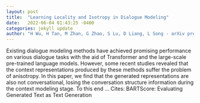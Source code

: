 ```yaml
---
layout: post
title:  "Learning Locality and Isotropy in Dialogue Modeling"
date:   2022-06-04 01:43:25 -0400
categories: jekyll update
author: "H Wu, H Tan, M Zhan, G Zhao, S Lu, D Liang, L Song - arXiv preprint arXiv …, 2022"
---
```

Existing dialogue modeling methods have achieved promising performance on various dialogue tasks with the aid of Transformer and the large-scale pre-trained language models. However, some recent studies revealed that the context representations produced by these methods suffer the problem of anisotropy. In this paper, we find that the generated representations are also not conversational, losing the conversation structure information during the context modeling stage. To this end … Cites: ‪BARTScore: Evaluating Generated Text as Text Generation‬